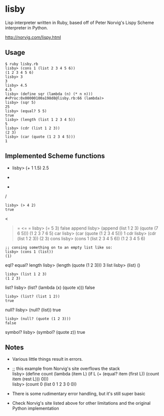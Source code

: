 lisby
=====

Lisp interpreter written in Ruby, based off of Peter Norvig's Lispy Scheme interpreter in Python.

http://norvig.com/lispy.html

Usage
-----

	$ ruby lisby.rb 
	lisby> (cons 1 (list 2 3 4 5 6))
	(1 2 3 4 5 6)
	lisby> 3
	3
	lisby> 4.5
	4.5
	lisby> (define sqr (lambda (n) (* n n)))    
	#<Proc:0x00000100a198d8@lisby.rb:66 (lambda)>
	lisby> (sqr 5)
	25
	lisby> (equal? 5 5)
	true
	lisby> (length (list 1 2 3 4 5))
	5
	lisby> (cdr (list 1 2 3))
	(2 3)
	lisby> (car (quote (1 2 3 4 5)))
	1

Implemented Scheme functions
-----

+
	lisby> (+ 1 1.5)
	2.5
-
*
/
>
	lisby> (> 4 2)
	true
<
>=
<=
=
	lisby> (= 5 3)
	false
append
	lisby> (append (list 1 2 3) (quote (7 6 5)))
	(1 2 3 7 6 5)
car
	lisby> (car (quote (1 2 3 4 5)))
	1
cdr
	lisby> (cdr (list 1 2 3))
	(2 3)
cons
	lisby> (cons 1 (list 2 3 4 5 6))
	(1 2 3 4 5 6)

	;; consing something on to an empty list like so:
	lisby> (cons 1 (list))
	(1)
eql?
equal?
length
	lisby> (length (quote (1 2 3)))
	3
list
	lisby> (list)
	()
	
	lisby> (list 1 2 3)
	(1 2 3)
list?
	lisby> (list? (lambda (x) (quote x)))
	false
	
	lisby> (list? (list 1 2))
	true
null?
	lisby> (null? (list))
	true

	lisby> (null? (quote (1 2 3)))
	false
symbol?
	lisby> (symbol? (quote z))
	true


Notes
-----

- Various little things result in errors.

- ;; this example from Norvig's site overflows the stack  
lisby> (define count (lambda (item L) (if L (+ (equal? item (first L)) (count item (rest L))) 0)))  
lisby> (count 0 (list 0 1 2 3 0 0))

- There is some rudimentary error handling, but it's still super basic

- Check Norvig's site listed above for other limitations and the original Python implementation
